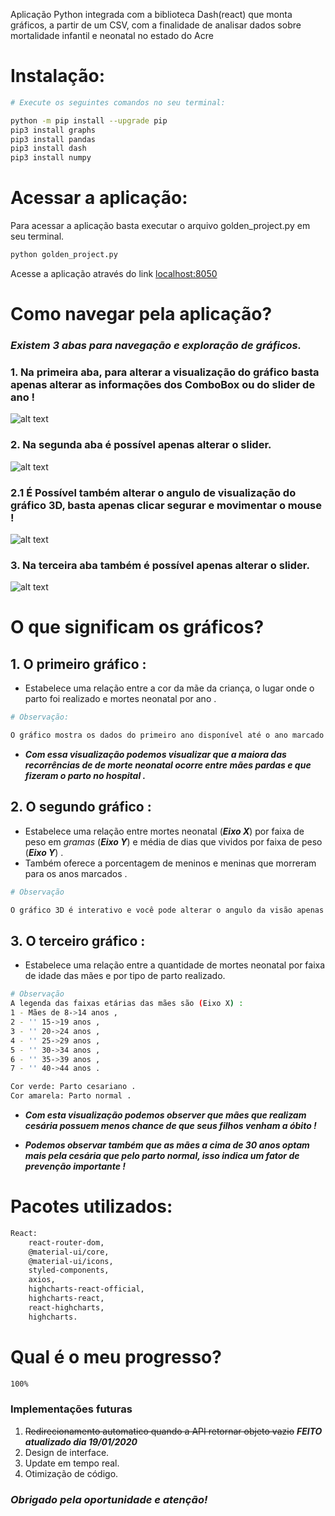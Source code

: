 Aplicação Python integrada com a biblioteca Dash(react) que monta gráficos, a partir de um CSV, com a finalidade de analisar dados sobre mortalidade infantil e neonatal no estado do Acre

# Instalação:
```bash
# Execute os seguintes comandos no seu terminal:

python -m pip install --upgrade pip
pip3 install graphs
pip3 install pandas
pip3 install dash
pip3 install numpy

```

# Acessar a aplicação:
Para acessar a aplicação basta executar o arquivo golden_project.py em seu terminal.
```bash
python golden_project.py
```

Acesse a aplicação através do link [localhost:8050](http://localhost:8050)

# Como navegar pela aplicação?
### ***Existem 3 abas para navegação e exploração de gráficos.***
### **1. Na primeira aba, para alterar a visualização do gráfico basta apenas alterar as informações dos ComboBox ou do slider de ano !**

![alt text](https://i.imgur.com/8qjBBgi.png)

### **2. Na segunda aba é possível apenas alterar o slider.**

![alt text](https://i.imgur.com/HZCF6ay.png)

### **2.1 É Possível também alterar o angulo de visualização do gráfico 3D, basta apenas clicar segurar e movimentar o mouse !**

![alt text](https://media.giphy.com/media/gIweUJnk9KxvsV0Tv4/giphy.gif)

### **3. Na terceira aba também é possível apenas alterar o slider.**

![alt text](https://i.imgur.com/FFdf7Wm.png)


# **O que significam os gráficos?**

## 1. O primeiro gráfico :
- Estabelece uma relação entre a cor da mãe da criança, o lugar onde o parto foi realizado e mortes neonatal por ano .
```bash
# Observação:

O gráfico mostra os dados do primeiro ano disponível até o ano marcado pelo slider e não somente os dados do ano marcado .

```
- ***Com essa visualização podemos visualizar que a maiora das recorrências de de morte neonatal ocorre entre mães pardas e que fizeram o parto no hospital .***


## 2. O segundo gráfico :
- Estabelece uma relação entre mortes neonatal (***Eixo X***)  por faixa de peso em *gramas* (***Eixo Y***) e média de dias que vividos por faixa de peso (***Eixo Y***) .
- Também oferece a porcentagem de meninos e meninas que morreram para os anos marcados .
```bash
# Observação

O gráfico 3D é interativo e você pode alterar o angulo da visão apenas segura o mouse clicado em cima do gráfico e o arrastando para os lados ou pra cima .
```

## 3. O terceiro gráfico :
- Estabelece uma relação entre a quantidade de mortes neonatal por faixa de idade das mães e por tipo de parto realizado.
```bash
# Observação
A legenda das faixas etárias das mães são (Eixo X) :
1 - Mães de 8->14 anos ,
2 - '' 15->19 anos ,
3 - '' 20->24 anos ,
4 - '' 25->29 anos ,
5 - '' 30->34 anos ,
6 - '' 35->39 anos ,
7 - '' 40->44 anos .

Cor verde: Parto cesariano .
Cor amarela: Parto normal .
```
* ***Com esta visualização podemos observer que mães que realizam cesária possuem menos chance de que seus filhos venham a óbito !***
- ***Podemos observar também que as mães a cima de 30 anos optam mais pela cesária que pelo parto normal, isso indica um fator de prevenção importante !***



# Pacotes utilizados:
```bash
React:
    react-router-dom,
    @material-ui/core,
    @material-ui/icons,
    styled-components, 
    axios, 
    highcharts-react-official,
    highcharts-react, 
    react-highcharts,
    highcharts. 
```

# Qual é o meu progresso?
```bash
100%
```

### Implementações futuras
1. ~~Redirecionamento automatico quando a API retornar objeto vazio~~  ***FEITO***   ***atualizado dia 19/01/2020***
2. Design de interface.
3. Update em tempo real.
4. Otimização de código.



### ***Obrigado pela oportunidade e atenção!***
